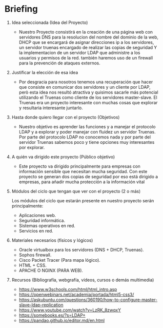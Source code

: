 # Briefing


1. Idea seleccionada (Idea del Proyecto)

   - Nuestro Proyecto consistirá en la creación de una página web con servidores DNS para la resolucion del nombre del dominio de la web, DHCP que se encargará de asignar direcciones ip a los servidores, un servidor truenas encargado de realizar las copias de seguridad Y la implementacion de un servidor LDAP que administre a los usuarios y permisos de la red. también haremos uso de un firewall para la prevención de ataques externos.

2. Justificar la elección de esa idea

   - Por desgracia para nosotros tenemos una recuperación que hacer que consiste en comunicar dos servidores y un cliente por LDAP, però esta idea nos resultó atractiva y quisimos sacarle más potencial utilizando el Truenas como cliente de los servidores master-slave. El Truenas era un proyecto interesante con muchas cosas que explorar y resultaria interesante juntarlo.

3. Hasta donde quiero llegar con el proyecto (Objetivos)

   - Nuestro objetivo es aprender las funciones y a manejar el protocolo LDAP y a explorar y poder manejar con fluidez un servidor Truenas. Por parte del protocolo LDAP no conocemos nada y por parte del servidor Truenas sabemos poco y tiene opciones muy interesantes por explorar.

4. A quién va dirigido este proyecto (Público objetivo)

   - Este proyecto va dirigido principalmente para empresas con información sensible que necesitan mucha seguridad. Con este proyecto se generan dos copias de seguridad por eso está dirigido a empresas, para añadir mucha protección a la información vital

5. Módulos del ciclo que tengan que ver con el proyecto (2 o más)

   Los módulos del ciclo que estarán presente en nuestro proyecto serán principalmente:
   - Aplicaciones web.
   - Seguridad informática.
   - Sistemas operativos en red.
   - Servicios en red. 

7. Materiales necesarios (físicos y lógicos)
   
   - Oracle virtualbox para los servidores (DNS + DHCP, Truenas).
   - Sophos firewall.
   - Cisco Packet Tracer (Para mapa lógico).
   - HTML + CSS.
   - APACHE O NGINX (PARA WEB).
     
8. Recursos (Bibliografía, webgrafía, vídeos, cursos o demás multimedia)
   - https://www.w3schools.com/html/html_intro.asp
   - https://openwebinars.net/academia/portada/html5-css3/
   - https://askubuntu.com/questions/360190/how-to-configure-master-slave-ldap-replication
   - https://www.youtube.com/watch?v=LzRK_8zwqxY
   - https://somebooks.es/?s=LDAP+
   - https://pandao.github.io/editor.md/en.html
     
     
   
   
